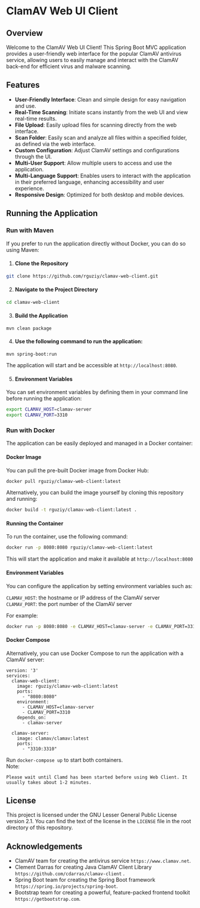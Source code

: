 # ClamAV Web UI Client

## Overview
Welcome to the ClamAV Web UI Client! This Spring Boot MVC application provides a user-friendly web interface for the popular ClamAV antivirus service, allowing users to easily manage and interact with the ClamAV back-end for efficient virus and malware scanning.

## Features
- **User-Friendly Interface**: Clean and simple design for easy navigation and use.
- **Real-Time Scanning**: Initiate scans instantly from the web UI and view real-time results.
- **File Upload**: Easily upload files for scanning directly from the web interface.
- **Scan Folder**: Easily scan and analyze all files within a specified folder, as defined via the web interface.
- **Custom Configuration**: Adjust ClamAV settings and configurations through the UI.
- **Multi-User Support**: Allow multiple users to access and use the application.
- **Multi-Language Support**: Enables users to interact with the application in their preferred language, enhancing accessibility and user experience.
- **Responsive Design**: Optimized for both desktop and mobile devices.

## Running the Application

### Run with Maven
If you prefer to run the application directly without Docker, you can do so using Maven:

1. #### Clone the Repository
```bash
git clone https://github.com/rguziy/clamav-web-client.git
```

2. #### Navigate to the Project Directory
```bash
cd clamav-web-client
```

3. ####  Build the Application
```maven
mvn clean package
```

4. #### Use the following command to run the application:
```maven
mvn spring-boot:run
```
The application will start and be accessible at ``` http://localhost:8080 ```.

5. #### Environment Variables 
You can set environment variables by defining them in your command line before running the application:
```bash
export CLAMAV_HOST=clamav-server
export CLAMAV_PORT=3310
```

### Run with Docker
The application can be easily deployed and managed in a Docker container:

#### Docker Image
You can pull the pre-built Docker image from Docker Hub:
```bash
docker pull rguziy/clamav-web-client:latest
```
Alternatively, you can build the image yourself by cloning this repository and running:
```bash
docker build -t rguziy/clamav-web-client:latest .
```

#### Running the Container
To run the container, use the following command:
```bash
docker run -p 8080:8080 rguziy/clamav-web-client:latest
```
This will start the application and make it available at ``` http://localhost:8080 ```

#### Environment Variables
You can configure the application by setting environment variables such as:

``` CLAMAV_HOST ```: the hostname or IP address of the ClamAV server  
``` CLAMAV_PORT ```: the port number of the ClamAV server

For example:
```bash
docker run -p 8080:8080 -e CLAMAV_HOST=clamav-server -e CLAMAV_PORT=3310 rguziy/clamav-web-client:latest
```

#### Docker Compose
Alternatively, you can use Docker Compose to run the application with a ClamAV server:
```docker
version: '3'
services:
  clamav-web-client:
    image: rguziy/clamav-web-client:latest
    ports:
      - "8080:8080"
    environment:
      - CLAMAV_HOST=clamav-server
      - CLAMAV_PORT=3310
    depends_on:
      - clamav-server

  clamav-server:
    image: clamav/clamav:latest
    ports:
      - "3310:3310"
```
Run ``` docker-compose up ``` to start both containers.  
Note: 
```
Please wait until Clamd has been started before using Web Client. It usually takes about 1-2 minutes.
```

## License
This project is licensed under the GNU Lesser General Public License version 2.1.
You can find the text of the license in the `LICENSE` file in the root directory of this repository.

## Acknowledgements
- ClamAV team for creating the antivirus service ``` https://www.clamav.net ```.
- Clement Darras for creating Java ClamAV Client Library ``` https://github.com/cdarras/clamav-client ``` .
- Spring Boot team for creating the Spring Boot framework ``` https://spring.io/projects/spring-boot ```.
- Bootstrap team for creating a powerful, feature-packed frontend toolkit ``` https://getbootstrap.com ```.
